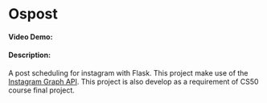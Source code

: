 # Ospost
#### Video Demo:  <URL HERE>
#### Description:
A post scheduling for instagram with Flask. This project make use of the [Instagram Graph API](https://developers.facebook.com/docs/instagram-api "Go to Instagram API"). This project is also develop as a requirement of CS50 course final project.



